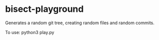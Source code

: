 # bisect-playground

Generates a random git tree, creating random files and random commits.

To use: python3 play.py
